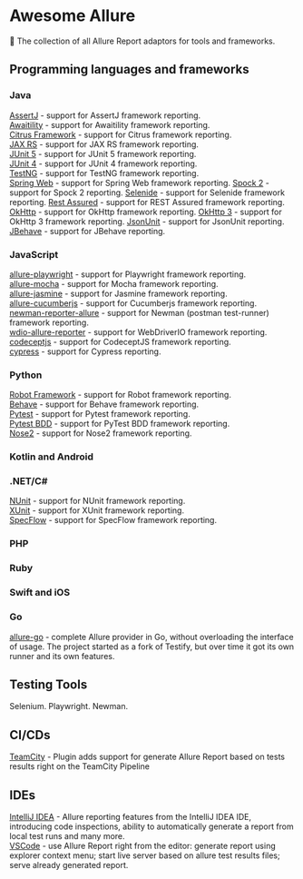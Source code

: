 # Awesome Allure

🚀 The collection of all Allure Report adaptors for tools and frameworks.

## Programming languages and frameworks

### Java
[AssertJ](https://github.com/allure-framework/allure-java/tree/master/allure-assertj) - support for AssertJ framework reporting.  
[Awaitility](https://github.com/allure-framework/allure-java/tree/master/allure-awaitility) - support for Awaitility framework reporting.  
[Citrus Framework](https://github.com/allure-framework/allure-java/tree/master/allure-citrus) - support for Citrus framework reporting.  
[JAX RS](https://github.com/allure-framework/allure-java/tree/master/allure-jax-rs) - support for JAX RS framework reporting.  
[JUnit 5](https://github.com/allure-framework/allure-java/tree/master/allure-junit5) - support for JUnit 5 framework reporting.  
[JUnit 4](https://github.com/allure-framework/allure-java/tree/master/allure-junit4) - support for JUnit 4 framework reporting.  
[TestNG](https://github.com/allure-framework/allure-java/tree/master/allure-testng) - support for TestNG framework reporting.  
[Spring Web](https://github.com/allure-framework/allure-java/tree/master/allure-spring-web) - support for Spring Web framework reporting. 
[Spock 2](https://github.com/allure-framework/allure-java/tree/master/allure-spock2) -  support for Spock 2 reporting. 
[Selenide](https://github.com/allure-framework/allure-java/tree/master/allure-selenide) - support for Selenide framework reporting.
[Rest Assured](https://github.com/allure-framework/allure-java/tree/master/allure-rest-assured) - support for REST Assured framework reporting.
[OkHttp](https://github.com/allure-framework/allure-java/tree/master/allure-okhttp) - support for OkHttp framework reporting.
[OkHttp 3](https://github.com/allure-framework/allure-java/tree/master/allure-okhttp3) - support for OkHttp 3 framework reporting.
[JsonUnit](https://github.com/allure-framework/allure-java/tree/master/allure-jsonunit) - support for JsonUnit reporting.  
[JBehave](https://github.com/allure-framework/allure-java/tree/master/allure-jbehave) - support for JBehave reporting.  

### JavaScript

[allure-playwright](https://github.com/allure-framework/allure-js/tree/master/packages/allure-playwright) - support for Playwright framework reporting.  
[allure-mocha](https://github.com/allure-framework/allure-js/tree/master/packages/allure-mocha) - support for Mocha framework reporting.  
[allure-jasmine](https://github.com/allure-framework/allure-js/tree/master/packages/allure-jasmine) - support for Jasmine framework reporting.  
[allure-cucumberjs](https://github.com/allure-framework/allure-js/tree/master/packages/allure-cucumberjs) - support for Cucumberjs framework reporting.  
[newman-reporter-allure](https://github.com/allure-framework/allure-js/tree/master/packages/newman-reporter-allure) - support for Newman (postman test-runner) framework reporting.  
[wdio-allure-reporter](https://github.com/webdriverio/webdriverio/tree/main/packages/wdio-allure-reporter) - support for WebDriverIO framework reporting.  
[codeceptjs](https://codecept.io/plugins/#allure) - support for CodeceptJS framework reporting.  
[cypress](https://www.npmjs.com/package/@shelex/cypress-allure-plugin) - support for Cypress reporting.  

### Python
[Robot Framework](https://github.com/allure-framework/allure-python/tree/master/allure-robotframework) - support for Robot framework reporting.  
[Behave](https://github.com/allure-framework/allure-python/tree/master/allure-behave) - support for Behave framework reporting.  
[Pytest](https://github.com/allure-framework/allure-python/tree/master/allure-pytest) - support for Pytest framework reporting.  
[Pytest BDD](https://github.com/allure-framework/allure-python/tree/master/allure-pytest-bdd) - support for PyTest BDD framework reporting.  
[Nose2](https://github.com/allure-framework/allure-python/tree/master/allure-nose2) - support for Nose2 framework reporting.  

### Kotlin and Android

### .NET/C#
[NUnit](https://github.com/allure-framework/allure-csharp/tree/main/Allure.NUnit) - support for NUnit framework reporting.  
[XUnit](https://github.com/allure-framework/allure-csharp/tree/main/Allure.XUnit) - support for XUnit framework reporting.  
[SpecFlow](https://github.com/allure-framework/allure-csharp/tree/main/Allure.SpecFlowPlugin) - support for SpecFlow framework reporting.  

### PHP

### Ruby

### Swift and iOS

### Go

[allure-go](https://github.com/ozontech/allure-go) - complete Allure provider in Go, without overloading the interface of usage. The project started as a fork of Testify, but over time it got its own runner and its own features.

## Testing Tools

Selenium.
Playwright.
Newman.

## CI/CDs

[TeamCity](https://plugins.jetbrains.com/plugin/20544-allure-report) - Plugin adds support for generate Allure Report based on tests results right on the TeamCity Pipeline

## IDEs

[IntelliJ IDEA](https://plugins.jetbrains.com/plugin/12513-allure-testops-support) - Allure reporting features from the IntelliJ IDEA IDE, introducing code inspections, ability to automatically generate a report from local test runs and many more.  
[VSCode](https://marketplace.visualstudio.com/items?itemName=qameta.allure-vscode) - use Allure Report right from the editor: generate report using explorer context menu; start live server based on allure test results files; serve already generated report.
